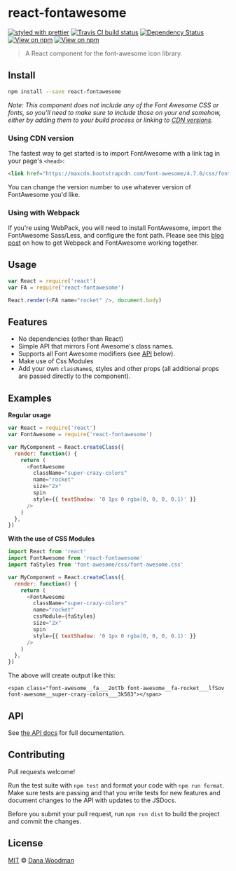 # react-fontawesome

[![styled with prettier](https://img.shields.io/badge/styled_with-prettier-ff69b4.svg)](https://github.com/prettier/prettier)
[![Travis CI build status](https://img.shields.io/travis/danawoodman/react-fontawesome.svg)](https://travis-ci.org/danawoodman/react-fontawesome)
[![Dependency Status](https://img.shields.io/david/danawoodman/react-fontawesome.svg)](https://david-dm.org/danawoodman/react-fontawesome)
[![View on npm](https://img.shields.io/npm/dm/react-fontawesome.svg)](https://www.npmjs.com/package/react-fontawesome)
[![View on npm](https://img.shields.io/npm/v/react-fontawesome.svg)](https://www.npmjs.com/package/react-fontawesome)

> A React component for the font-awesome icon library.

## Install

```bash
npm install --save react-fontawesome
```

_Note: This component does not include any of the Font Awesome CSS or fonts, so you'll need to make sure to include those on your end somehow, either by adding them to your build process or linking to [CDN versions](https://www.bootstrapcdn.com/fontawesome/)._

### Using CDN version

The fastest way to get started is to import FontAwesome with a link tag in your page's `<head>`:

```html
<link href="https://maxcdn.bootstrapcdn.com/font-awesome/4.7.0/css/font-awesome.min.css" rel="stylesheet" />
```

You can change the version number to use whatever version of FontAwesome you'd like.

### Using with Webpack

If you're using WebPack, you will need to install FontAwesome, import the FontAwesome Sass/Less, and configure the font path. Please see this [blog post](https://medium.com/@chanonroy/webpack-2-and-font-awesome-icon-importing-59df3364f35c) on how to get Webpack and FontAwesome working together.

## Usage

```js
var React = require('react')
var FA = require('react-fontawesome')

React.render(<FA name="rocket" />, document.body)
```

## Features

* No dependencies (other than React)
* Simple API that mirrors Font Awesome's class names.
* Supports all Font Awesome modifiers (see [API](#API) below).
* Make use of Css Modules
* Add your own `className`s, styles and other props (all additional props are passed directly to the component).

## Examples

**Regular usage**

```js
var React = require('react')
var FontAwesome = require('react-fontawesome')

var MyComponent = React.createClass({
  render: function() {
    return (
      <FontAwesome
        className="super-crazy-colors"
        name="rocket"
        size="2x"
        spin
        style={{ textShadow: '0 1px 0 rgba(0, 0, 0, 0.1)' }}
      />
    )
  },
})
```

**With the use of CSS Modules**

```js
import React from 'react'
import FontAwesome from 'react-fontawesome'
import faStyles from 'font-awesome/css/font-awesome.css'

var MyComponent = React.createClass({
  render: function() {
    return (
      <FontAwesome
        className="super-crazy-colors"
        name="rocket"
        cssModule={faStyles}
        size="2x"
        spin
        style={{ textShadow: '0 1px 0 rgba(0, 0, 0, 0.1)' }}
      />
    )
  },
})
```

The above will create output like this:

```
<span class="font-awesome__fa___2otTb font-awesome__fa-rocket___lfSov font-awesome__super-crazy-colors___3k583"></span>
```

## API

See [the API docs](api.md) for full documentation.

## Contributing

Pull requests welcome!

Run the test suite with `npm test` and format your code with `npm run format`. Make sure tests are passing and that you write tests for new features and document changes to the API with updates to the JSDocs.

Before you submit your pull request, run `npm run dist` to build the project and commit the changes.

## License

[MIT](license) &copy; [Dana Woodman][author]

[author]: https://github.com/danawoodman
